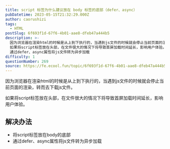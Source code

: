 ```yaml
---
title: script 标签为什么建议放在 body 标签的底部（defer、async）
pubDatetime: 2023-05-15T21:32:29.000Z
author: caorushizi
tags:
  - HTML
postSlug: 6f693f1d-67f6-4b01-aae8-dfeb47a444b5
description: >-
  因为浏览器在渲染html的时候是从上到下执行的，当遇到js文件的时候就会停止当前页面的渲染，转而去下载js文件。
  如果将script标签放在头部，在文件很大的情况下将导致首屏加载时间延长，影响用户体验。 解决办法 将script标签放在body的底部
  通过defer、async属性将js文件转为异步加载 
difficulty: 1
questionNumber: 269
source: https://fe.ecool.fun/topic/6f693f1d-67f6-4b01-aae8-dfeb47a444b5
---
```


因为浏览器在渲染html的时候是从上到下执行的，当遇到js文件的时候就会停止当前页面的渲染，转而去下载js文件。

如果将script标签放在头部，在文件很大的情况下将导致首屏加载时间延长，影响用户体验。

## 解决办法

* 将script标签放在body的底部
* 通过defer、async属性将js文件转为异步加载

